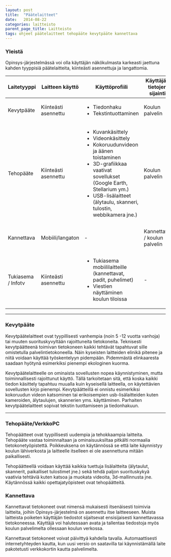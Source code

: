 ```yaml
---
layout: post
title:  "Päätelaitteet"
date:   2014-08-22
categories: laitteisto
parent_page_title: Laitteisto
tags: ohjeet päätelaitteet tehopääte kevytpääte kannettava
---
```

### Yleistä
Opinsys-järjestelmässä voi olla käyttäjän näkökulmasta karkeasti jaettuna kahden tyyppisiä päätelaitteita, kiinteästi asennettuja ja langattomia.


| Laitetyyppi | Laitteen käyttö | Käyttöprofiili | Käyttäjän tietojen sijainti | Laitevaatimus |
| ------------ | ------------- | ------------ | ------------- | ------------ |
| Kevytpääte          | Kiinteästi asennettu  | <ul><li>Tiedonhaku</li><li>Tekstintuottaminen</li></ul> | Koulun palvelin  | Keskusmuisti 256 Mt |
| Tehopääte           | Kiinteästi asennettu  | <ul><li>Kuvankäsittely</li><li>Videonkäsittely</li><li>Kokoruudunvideon ja äänen toistaminen</li><li>3D-grafiikkaa vaativat sovellukset (Google Earth, Stellarium ym.)</li><li>USB-lisälaitteet (älytaulu, skanneri, tulostin, webbikamera jne.)</li></ul> | Koulun palvelin  | Keskusmuisti >2 Gt |
| Kannettava          | Mobiili/langaton      | - | Kannettava / koulun palvelin  | Keskusmuisti > 1,5 Gt Kovalevy > 60Gt |
| Tukiasema / Infotv  | Kiinteästi asennettu  | <ul><li>Tukiasema mobiililaitteille (kannettavat, padit, puhelimet)</li><li>Viestien näyttäminen koulun tiloissa</li></ul> | -  | - |

---

### Kevytpääte
Kevytpäätelaitteet ovat tyypillisesti vanhempia (noin 5 -12 vuotta vanhoja) tai muuten suorituskyvyltään rajoittuneita tietokoneita. Teknisesti kevytpäätteenä toimivan tietokoneen kaikki tehtävät tapahtuvat sille omistetulla palvelintietokoneella. Näin kyseisten laitteiden elinikä pitenee ja niitä voidaan käyttää työskentelyyn pidempään. Pidemmästä elinkaaresta saadaan hyötynä esimerkiksi pienempi ekologinen kuorma.

Kevytpäätelaitteelle on ominaista sovellusten nopea käynnistyminen, mutta toiminnallisesti rajoittunut käyttö. Tällä tarkoitetaan sitä, että koska kaikki tiedon käsittely tapahtuu muualla kuin kyseisellä laitteella, on käytettävien sovellusten kirjo pienempi. Kevytpäätteillä ei onnistu esimerkiksi kokoruudun videon katsominen tai erikoisempien usb-lisälaitteiden kuten kameroiden, älytaulujen, skannerien yms. käyttäminen. Parhaiten kevytpäätelaitteet sopivat tekstin tuottamiseen ja tiedonhakuun.

---

### Tehopääte/VerkkoPC
Tehopäätteet ovat tyypillisesti uudempia ja tehokkaampia laitteita. Tehopääte vastaa toiminnaltaan ja ominaisuuksiltaa pitkälti normaalia tietokonetyöpistettä. Poikkeuksena on käytännössä se että laite käynnistyy koulun lähiverkosta ja laitteelle itselleen ei ole asennettuna mitään paikallisesti.

Tehopäätteellä voidaan käyttää kaikkia tuettuja lisälaitteita (älytaulut, skannerit, paikalliset tulostimet jne.) sekä tehdä paljon suorituskykyä vaativia tehtäviä kuten katsoa ja muokata videoita, 3d-mallinnusta jne. Käytännössä kaikki opettajatyöpisteet ovat tehopäätteitä.

### Kannettava
Kannettavat tietokoneet ovat nimensä mukaisesti itsenäisesti toimivia laitteita, joihin Opinsys-järjestelmä on asennettu itse laitteeseen. Muista laitteista poiketen käyttäjän tiedostot sijaitsevat ensisijaisesti kannettavassa tietokoneessa. Käyttäjä voi halutessaan avata ja tallentaa tiedostoja myös koulun palvelimelta ollessaan koulun verkossa.

Kannettavat tietokoneet voivat päivittyä kahdella tavalla. Automaattisesti internetyhteyden kautta, kun uusi versio on saatavilla tai käynnistämällä laite pakotetusti verkkokortin kautta palvelimelta.